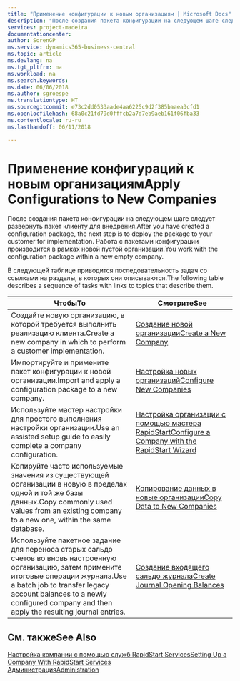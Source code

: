 ```yaml
---
title: "Применение конфигурации к новым организациям | Microsoft Docs"
description: "После создания пакета конфигурации на следующем шаге следует развернуть пакет клиенту для внедрения. Конфигурация используется для новой пустой организации."
services: project-madeira
documentationcenter: 
author: SorenGP
ms.service: dynamics365-business-central
ms.topic: article
ms.devlang: na
ms.tgt_pltfrm: na
ms.workload: na
ms.search.keywords: 
ms.date: 06/06/2018
ms.author: sgroespe
ms.translationtype: HT
ms.sourcegitcommit: e73c2dd0533aade4aa6225c9d2f385baaea3cfd1
ms.openlocfilehash: 68a0c21fd79d0fffcb2a7d7eb9aeb161f06fba33
ms.contentlocale: ru-ru
ms.lasthandoff: 06/11/2018

---
```

# <a name="apply-configurations-to-new-companies"></a><span data-ttu-id="a297e-104">Применение конфигураций к новым организациям</span><span class="sxs-lookup"><span data-stu-id="a297e-104">Apply Configurations to New Companies</span></span>
<span data-ttu-id="a297e-105">После создания пакета конфигурации на следующем шаге следует развернуть пакет клиенту для внедрения.</span><span class="sxs-lookup"><span data-stu-id="a297e-105">After you have created a configuration package, the next step is to deploy the package to your customer for implementation.</span></span> <span data-ttu-id="a297e-106">Работа с пакетами конфигурации производится в рамках новой пустой организации.</span><span class="sxs-lookup"><span data-stu-id="a297e-106">You work with the configuration package within a new empty company.</span></span>  

 <span data-ttu-id="a297e-107">В следующей таблице приводится последовательность задач со ссылками на разделы, в которых они описываются.</span><span class="sxs-lookup"><span data-stu-id="a297e-107">The following table describes a sequence of tasks with links to topics that describe them.</span></span>

|<span data-ttu-id="a297e-108">**Чтобы**</span><span class="sxs-lookup"><span data-stu-id="a297e-108">**To**</span></span>|<span data-ttu-id="a297e-109">**Смотрите**</span><span class="sxs-lookup"><span data-stu-id="a297e-109">**See**</span></span>|  
|------------|-------------|  
|<span data-ttu-id="a297e-110">Создайте новую организацию, в которой требуется выполнить реализацию клиента.</span><span class="sxs-lookup"><span data-stu-id="a297e-110">Create a new company in which to perform a customer implementation.</span></span>|[<span data-ttu-id="a297e-111">Создание новой организации</span><span class="sxs-lookup"><span data-stu-id="a297e-111">Create a New Company</span></span>](admin-how-to-create-a-new-company.md)|  
|<span data-ttu-id="a297e-112">Импортируйте и примените пакет конфигурации к новой организации.</span><span class="sxs-lookup"><span data-stu-id="a297e-112">Import and apply a configuration package to a new company.</span></span>|[<span data-ttu-id="a297e-113">Настройка новых организаций</span><span class="sxs-lookup"><span data-stu-id="a297e-113">Configure New Companies</span></span>](admin-how-to-configure-new-companies.md)|  
|<span data-ttu-id="a297e-114">Используйте мастер настройки для простого выполнения настройки организации.</span><span class="sxs-lookup"><span data-stu-id="a297e-114">Use an assisted setup guide to easily complete a company configuration.</span></span>|[<span data-ttu-id="a297e-115">Настройка организации с помощью мастера RapidStart</span><span class="sxs-lookup"><span data-stu-id="a297e-115">Configure a Company with the RapidStart Wizard</span></span>](admin-how-to-configure-a-company-with-the-rapidstart-wizard.md)|
|<span data-ttu-id="a297e-116">Копируйте часто используемые значения из существующей организации в новую в пределах одной и той же базы данных.</span><span class="sxs-lookup"><span data-stu-id="a297e-116">Copy commonly used values from an existing company to a new one, within the same database.</span></span>|[<span data-ttu-id="a297e-117">Копирование данных в новые организации</span><span class="sxs-lookup"><span data-stu-id="a297e-117">Copy Data to New Companies</span></span>](admin-how-to-copy-data-to-new-companies.md)|  
|<span data-ttu-id="a297e-118">Используйте пакетное задание для переноса старых сальдо счетов во вновь настроенную организацию, затем примените итоговые операции журнала.</span><span class="sxs-lookup"><span data-stu-id="a297e-118">Use a batch job to transfer legacy account balances to a newly configured company and then apply the resulting journal entries.</span></span>|[<span data-ttu-id="a297e-119">Создание входящего сальдо журнала</span><span class="sxs-lookup"><span data-stu-id="a297e-119">Create Journal Opening Balances</span></span>](admin-how-to-create-journal-opening-balances.md)|  

## <a name="see-also"></a><span data-ttu-id="a297e-120">См. также</span><span class="sxs-lookup"><span data-stu-id="a297e-120">See Also</span></span>  
[<span data-ttu-id="a297e-121">Настройка компании с помощью служб RapidStart Services</span><span class="sxs-lookup"><span data-stu-id="a297e-121">Setting Up a Company With RapidStart Services</span></span>](admin-set-up-a-company-with-rapidstart.md)  
[<span data-ttu-id="a297e-122">Администрация</span><span class="sxs-lookup"><span data-stu-id="a297e-122">Administration</span></span>](admin-setup-and-administration.md)

